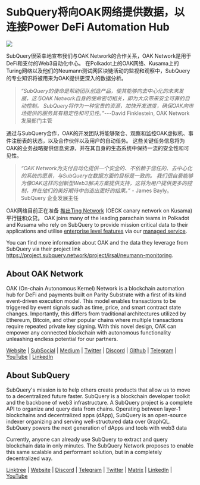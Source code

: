 # SubQuery将向OAK网络提供数据，以连接Power DeFi Automation Hub

![](https://miro.medium.com/max/1400/0*R-MluHyL9bHAEboa)

SubQuery很荣幸地宣布我们与OAK Network的合作关系，OAK Network是用于DeFi和支付的Web3自动化中心。 在Polkadot上的OAK网络、Kusama上的Turing网络以及他们的Neumann测试网区块链活动的监视和观察中，SubQuery的专业知识将被用来为OAK提供更深入的数据分析。

> _“SubQuery的使命是帮助团队创造产品，使其能够向去中心化的未来发展，这与OAK Network自身的使命密切相关，即为大众带来安全可靠的自动控制。 SubQuery将作为一种宝贵的资源，加快开发进度，确保OAK向市场提供的服务具有稳定性和可见性。”_---David Finklestein, OAK Network发展部门主管

通过与SubQuery合作，OAK的开发团队将能够聚合、观察和监控OAK虚拟机、事件注册表的状态，以及合作伙伴以及用户的自动任务。 这些关键任务信息将为OAK的业务战略提供信息资源，并在其自身的生态系统中保持一流的安全性和可见性。

> _“OAK Network为支付自动化提供一个安全的、不依赖于信任的、去中心化的系统的愿景，与SubQuery在数据方面的目标是一致的。 我们很自豪能够为像OAK这样的创新型Web3解决方案提供支持，这将为用户提供更多的控制，并在他们的美好期待中创造出更好的结果。”_ - James Bayly。 SubQuery 企业发展主任

OAK网络目前正在准备 [推出Ting Network](https://oak.tech/turing/crowdloan/) (OECK canary network on Kusama) 平行链和众贷。 OAK joins many of the leading parachain teams in Polkadot and Kusama who rely on SubQuery to provide mission critical data to their applications and utilise [enterprise level features](../blogs/20211228-enterprise-hosted.md) via our [managed service](https://project.subquery.network/).

You can find more information about OAK and the data they leverage from SubQuery via their project link https://project.subquery.network/project/irsal/neumann-monitoring.

## About OAK Network

OAK (On-chain Autonomous Kernel) Network is a blockchain automation hub for DeFi and payments built on Parity Substrate with a first of its kind event-driven execution model. This model enables transactions to be triggered by event signals such as time, price, and smart contract state changes. Importantly, this differs from traditional architectures utilized by Ethereum, Bitcoin, and other popular chains where multiple transactions require repeated private key signing. With this novel design, OAK can empower any connected blockchain with autonomous functionality unleashing endless potential for our partners.

[Website](https://oak.tech/) | [SubSocial](https://app.subsocial.network/6109) | [Medium](https://medium.com/oak-blockchain) | [Twitter](https://twitter.com/oak_network) | [Discord](https://discord.gg/7W9UDvsbwh) | [Github](https://github.com/OAK-Foundation/) | [Telegram](https://t.me/OAK_Announcements) | [YouTube](https://www.youtube.com/channel/UCSEu57BfQQpAfgDixfBnaNg) | [LinkedIn](https://www.linkedin.com/company/oak-blockchain/)

## About SubQuery

SubQuery's mission is to help others create products that allow us to move to a decentralized future faster. SubQuery is a blockchain developer toolkit and the backbone of web3 infrastructure. A SubQuery project is a complete API to organize and query data from chains. Operating between layer-1 blockchains and decentralized apps (dApp), SubQuery is an open-source indexer organizing and serving well-structured data over GraphQL. SubQuery powers the next generation of dApps and tools with web3 data

Currently, anyone can already use SubQuery to extract and query blockchain data in only minutes. The SubQuery Network proposes to enable this same scalable and performant solution, but in a completely decentralized way.

​​[Linktree](https://linktr.ee/subquerynetwork) | [Website](https://subquery.network/) | [Discord](https://discord.com/invite/78zg8aBSMG) | [Telegram](https://t.me/subquerynetwork) | [Twitter](https://twitter.com/subquerynetwork) | [Matrix](https://matrix.to/#/#subquery:matrix.org) | [LinkedIn](https://www.linkedin.com/company/subquery) | [YouTube](https://www.youtube.com/channel/UCi1a6NUUjegcLHDFLr7CqLw)
